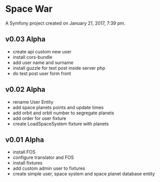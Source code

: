 Space War
========

A Symfony project created on January 21, 2017, 7:39 pm.







v0.03 Alpha
----------------------------------
- create api custom new user 
- install cors-bundle
- add user name and surname
- install guzzle for test post inside server php
- do test post user form front


v0.02 Alpha
----------------------------------
- rename User Entity
- add space planets points and update times
- add orbit and orbit number to segregate planets
- add order for user fixture
- create LoadSpaceSystem fixture with planets


v0.01 Alpha
----------------------------------
- install FOS
- configure translator and FOS
- install fixtures
- add custom admin user to fixtures
- create simple user, space system and space planet database entity